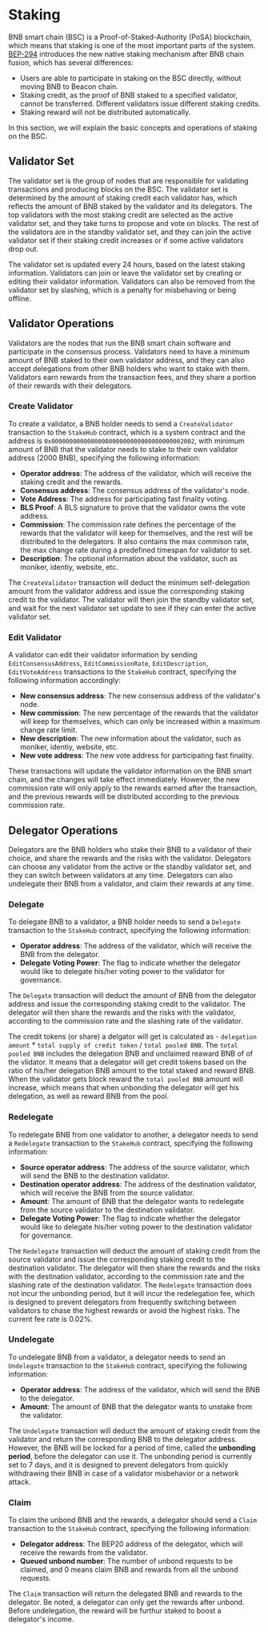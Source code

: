 # Staking

BNB smart chain (BSC) is a Proof-of-Staked-Authority (PoSA) blockchain, which means that staking is one of the most
important parts of the system. [BEP-294](https://github.com/bnb-chain/BEPs/pull/294) introduces the new native staking
mechanism after BNB chain fusion, which has several differences:

- Users are able to participate in staking on the BSC directly, without moving BNB to Beacon chain.
- Staking credit, as the proof of BNB staked to a specified validator, cannot be transferred. Different validators issue
  different staking credits.
- Staking reward will not be distributed automatically.

In this section, we will explain the basic concepts and operations of staking on the BSC.

## Validator Set

The validator set is the group of nodes that are responsible for validating transactions and producing blocks on the
BSC. The validator set is determined by the amount of staking credit each validator has, which reflects the amount of
BNB staked by the validator and its delegators. The top validators with the most staking credit are selected as the
active validator set, and they take turns to propose and vote on blocks. The rest of the validators are in the standby
validator set, and they can join the active validator set if their staking credit increases or if some active validators
drop out.

The validator set is updated every 24 hours, based on the latest staking information. Validators can join or leave the
validator set by creating or editing their validator information. Validators can also be removed from the validator set
by slashing, which is a penalty for misbehaving or being offline.

## Validator Operations

Validators are the nodes that run the BNB smart chain software and participate in the consensus process. Validators need
to have a minimum amount of BNB staked to their own validator address, and they can also accept delegations from other
BNB holders who want to stake with them. Validators earn rewards from the transaction fees, and
they share a portion of their rewards with their delegators.

### Create Validator

To create a validator, a BNB holder needs to send a `CreateValidator` transaction to the `StakeHub` contract,
which is a system contract and the address is `0x0000000000000000000000000000000000002002`,
with minimum amount of BNB that the validator needs to stake to their own validator
address (2000 BNB), specifying the following information:

- **Operator address**: The address of the validator, which will receive the staking credit and the rewards.
- **Consensus address**: The consensus address of the validator's node.
- **Vote Address**: The address for participating fast finality voting.
- **BLS Proof**: A BLS signature to prove that the validator owns the vote address.
- **Commission**: The commission rate defines the percentage of the rewards that the validator will keep for themselves,
  and the rest will be distributed to the delegators. It also contains the max commison rate, the max change rate during
  a predefined timespan for validator to set.
- **Description**: The optional information about the validator, such as moniker, identiy, website, etc.

The `CreateValidator` transaction will deduct the minimum self-delegation amount from the validator address and issue
the corresponding staking credit to the validator. The validator will then join the standby validator set, and wait for
the next validator set update to see if they can enter the active validator set.

### Edit Validator

A validator can edit their validator information by sending  `EditConsensusAddress`, `EditCommissionRate`,
`EditDescription`, `EditVoteAddress` transactions to the `StakeHub` contract, specifying the following information
accordingly:

- **New consensus address**: The new consensus address of the validator's node.
- **New commission**: The new percentage of the rewards that the validator will keep for themselves, which can
  only be increased within a maximum change rate limit.
- **New description**: The new information about the validator, such as moniker, identiy, website, etc.
- **New vote address**: The new vote address for participating fast finality.

These transactions will update the validator information on the BNB smart chain, and the changes will take
effect immediately. However, the new commission rate will only apply to the rewards earned after the transaction, and
the previous rewards will be distributed according to the previous commission rate.

## Delegator Operations

Delegators are the BNB holders who stake their BNB to a validator of their choice, and share the rewards and the risks
with the validator. Delegators can choose any validator from the active or the standby validator set, and they can
switch between validators at any time. Delegators can also undelegate their BNB from a validator, and claim their
rewards at any time.

### Delegate

To delegate BNB to a validator, a BNB holder needs to send a `Delegate` transaction to the `StakeHub` contract,
specifying
the following information:

- **Operator address**: The address of the validator, which will receive the BNB from the delegator.
- **Delegate Voting Power**: The flag to indicate whether the delegator would like to delegate his/her voting power
  to the validator for governance.

The `Delegate` transaction will deduct the amount of BNB from the delegator address and issue the corresponding staking
credit to the validator. The delegator will then share the rewards and the risks with the validator, according to the
commission rate and the slashing rate of the validator.

The credit tokens (or share) a delgator will get is calculated
as - `delegation amount` * `total supply of credit token` / `total pooled BNB`.
The `total pooled BNB` includes the delegation BNB and unclaimed reaward BNB of of the vlidator. It means that a
delegator will get credit tokens based on the ratio of his/her delegation BNB amount to the total staked and reward BNB.
When the validator gets block reward the `total pooled BNB` amount will increase, which means that when unbonding
the delegator will get his delegation, as well as reward BNB from the pool.

### Redelegate

To redelegate BNB from one validator to another, a delegator needs to send a `Redelegate` transaction to the `StakeHub`
contract, specifying the following information:

- **Source operator address**: The address of the source validator, which will send the BNB to the destination
  validator.
- **Destination operator address**: The address of the destination validator, which will receive the BNB from the
  source validator.
- **Amount**: The amount of BNB that the delegator wants to redelegate from the source validator to the destination
  validator.
- **Delegate Voting Power**: The flag to indicate whether the delegator would like to delegate his/her voting power
  to the destination validator for governance.

The `Redelegate` transaction will deduct the amount of staking credit from the source validator and issue the
corresponding staking credit to the destination validator. The delegator will then share the rewards and the risks with
the destination validator, according to the commission rate and the slashing rate of the destination validator.
The `Redelegate` transaction does not incur the unbonding period, but it will incur the redelegation fee,
which is designed to prevent delegators from frequently switching between validators to chase
the highest rewards or avoid the highest risks. The current fee rate is 0.02%.

### Undelegate

To undelegate BNB from a validator, a delegator needs to send an `Undelegate` transaction to the `StakeHub` contract,
specifying the following information:

- **Operator address**: The address of the validator, which will send the BNB to the delegator.
- **Amount**: The amount of BNB that the delegator wants to unstake from the validator.

The `Undelegate` transaction will deduct the amount of staking credit from the validator and return the corresponding
BNB to the delegator address. However, the BNB will be locked for a period of time, called the **unbonding period**,
before the delegator can use it. The unbonding period is currently set to 7 days, and it is designed to prevent
delegators from quickly withdrawing their BNB in case of a validator misbehavior or a network attack.

### Claim

To claim the unbond BNB and the rewards, a delegator should send a `Claim` transaction to the `StakeHub` contract,
specifying the following information:

- **Delegator address**: The BEP20 address of the delegator, which will receive the rewards from the validator.
- **Queued unbond number**: The number of unbond requests to be claimed, and 0 means claim BNB and rewards from
  all the unbond requests.

The `Claim` transaction will return the delegated BNB and rewards to the delegator. Be noted, a delegator can only get
the rewards after unbond. Before undelegation, the reward will be furthur staked to boost a delegator's income.

